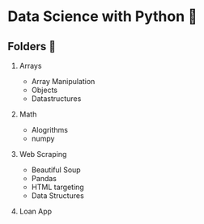Data Science with Python :snake:
==================================

Folders :seedling:
-------
1. Arrays
    - Array Manipulation
    - Objects
    - Datastructures 

2. Math
    - Alogrithms 
    - numpy

3. Web Scraping
    - Beautiful Soup
    - Pandas
    - HTML targeting
    - Data Structures

4. Loan App


